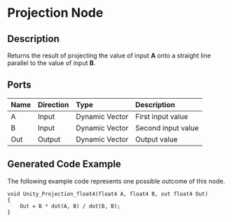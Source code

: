 # Projection Node

## Description

Returns the result of projecting the value of input **A** onto a straight line parallel to the value of input **B**.

## Ports

| Name        | Direction           | Type  | Description |
|:------------ |:-------------|:-----|:---|
| A      | Input | Dynamic Vector | First input value |
| B      | Input | Dynamic Vector | Second input value |
| Out | Output      |   Dynamic Vector | Output value |

## Generated Code Example

The following example code represents one possible outcome of this node.

```
void Unity_Projection_float4(float4 A, float4 B, out float4 Out)
{
    Out = B * dot(A, B) / dot(B, B);
}
```
